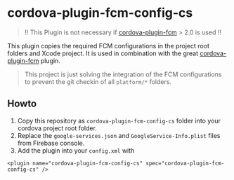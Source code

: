 # cordova-plugin-fcm-config-cs

> !! This Plugin is not necessary if [cordova-plugin-fcm](https://github.com/fechanique/cordova-plugin-fcm) > 2.0 is used !!

This plugin copies the required FCM configurations in the project root folders and Xcode project. 
It is used in combination with the great [cordova-plugin-fcm](https://github.com/fechanique/cordova-plugin-fcm) plugin.

> This project is just solving the integration of the FCM configurations to prevent the git checkin of all `platform/*` folders.

## Howto

1. Copy this repository as `cordova-plugin-fcm-config-cs` folder into your cordova project root folder.
2. Replace the `google-services.json` and `GoogleService-Info.plist` files from Firebase console.
3. Add the plugin into your `config.xml` with 
  
```<plugin name="cordova-plugin-fcm-config-cs" spec="cordova-plugin-fcm-config-cs" />```
